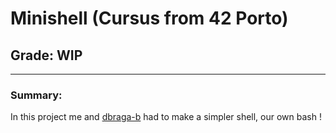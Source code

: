 # **Minishell (Cursus from 42 Porto)**
## **Grade: WIP**
---
### **Summary:**
In this project me and [dbraga-b](https://github.com/DiogoBaptista97) had to make a simpler shell, our own bash !
